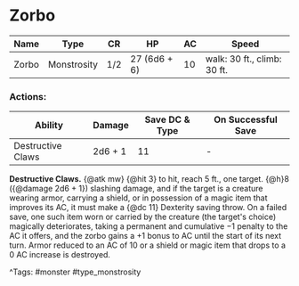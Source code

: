 # Zorbo

| Name | Type | CR | HP | AC | Speed |
|------|------|----|----|----|-------|
| Zorbo | Monstrosity | 1/2 | 27 (6d6 + 6) | 10 | walk: 30 ft., climb: 30 ft. |

### Actions:

| Ability | Damage | Save DC & Type | On Successful Save |
|---------|--------|----------------|--------------------|
| Destructive Claws | 2d6 + 1 | 11 | - |


**Destructive Claws.** {@atk mw} {@hit 3} to hit, reach 5 ft., one target. {@h}8 ({@damage 2d6 + 1}) slashing damage, and if the target is a creature wearing armor, carrying a shield, or in possession of a magic item that improves its AC, it must make a {@dc 11} Dexterity saving throw. On a failed save, one such item worn or carried by the creature (the target's choice) magically deteriorates, taking a permanent and cumulative −1 penalty to the AC it offers, and the zorbo gains a +1 bonus to AC until the start of its next turn. Armor reduced to an AC of 10 or a shield or magic item that drops to a 0 AC increase is destroyed.

^Tags: #monster #type_monstrosity